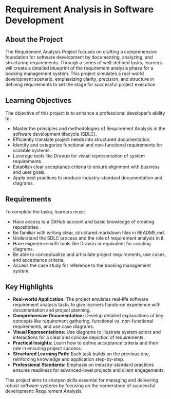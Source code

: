 # Requirement Analysis in Software Development

## About the Project
The Requirement Analysis Project focuses on crafting a comprehensive foundation for software development by documenting, analyzing, and structuring requirements. Through a series of well-defined tasks, learners will create a detailed blueprint of the requirement analysis phase for a booking management system. This project simulates a real-world development scenario, emphasizing clarity, precision, and structure in defining requirements to set the stage for successful project execution.

## Learning Objectives
The objective of this project is to enhance a professional developer’s ability to:
- Master the principles and methodologies of Requirement Analysis in the software development lifecycle (SDLC).
- Efficiently translate project needs into structured documentation.
- Identify and categorize functional and non-functional requirements for scalable systems.
- Leverage tools like Draw.io for visual representation of system requirements.
- Establish clear acceptance criteria to ensure alignment with business and user goals.
- Apply best practices to produce industry-standard documentation and diagrams.

## Requirements
To complete the tasks, learners must:
- Have access to a GitHub account and basic knowledge of creating repositories.
- Be familiar with writing clear, structured markdown files in README.md.
- Understand the SDLC process and the role of requirement analysis in it.
- Have experience with tools like Draw.io or equivalent for creating diagrams.
- Be able to conceptualize and articulate project requirements, use cases, and acceptance criteria.
- Access the case study for reference to the booking management system.

## Key Highlights
- **Real-world Application:** The project emulates real-life software requirement analysis tasks to give learners hands-on experience with documentation and project planning.
- **Comprehensive Documentation:** Develop detailed explanations of key concepts like requirement gathering, functional vs. non-functional requirements, and use case diagrams.
- **Visual Representations:** Use diagrams to illustrate system actors and interactions for a clear and concise depiction of requirements.
- **Practical Insights:** Learn how to define acceptance criteria and their role in ensuring project success.
- **Structured Learning Path:** Each task builds on the previous one, reinforcing knowledge and application step-by-step.
- **Professional Standards:** Emphasis on industry-standard practices ensures readiness for advanced-level projects and client engagements.

This project aims to sharpen skills essential for managing and delivering robust software systems by focusing on the cornerstone of successful development: Requirement Analysis.
